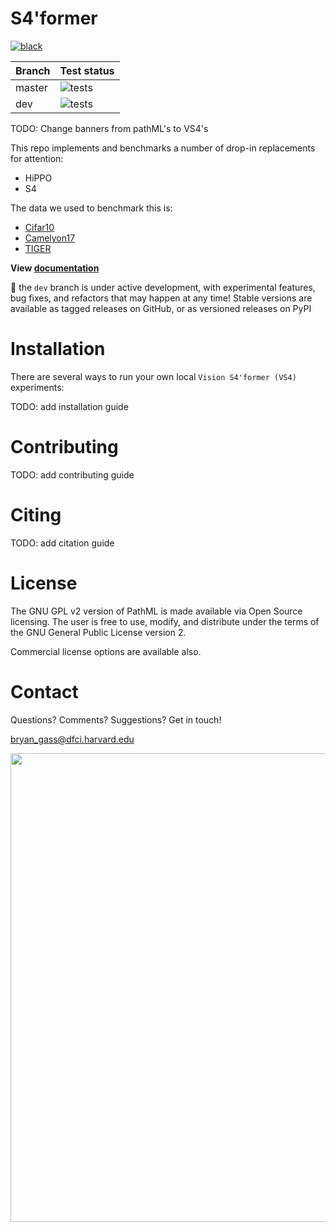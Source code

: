 # S4'former

[![black](https://github.com/Dana-Farber-AIOS/Vision-S4former/actions/workflows/black.yml/badge.svg)](https://github.com/Dana-Farber-AIOS/Vision-S4former/actions/workflows/black.yml)

| Branch | Test status   |
| ------ | ------------- |
| master | ![tests](https://github.com/Dana-Farber-AIOS/pathml/actions/workflows/tests-conda.yml/badge.svg?branch=master) |
| dev    | ![tests](https://github.com/Dana-Farber-AIOS/pathml/actions/workflows/tests-conda.yml/badge.svg?branch=dev) |

TODO: Change banners from pathML's to VS4's

This repo implements and benchmarks a number of drop-in replacements for attention:

- HiPPO
- S4

The data we used to benchmark this is:

- [Cifar10](https://www.cs.toronto.edu/~kriz/cifar.html)
- [Camelyon17](https://camelyon17.grand-challenge.org/)
- [TIGER](https://tiger.grand-challenge.org/)

**View [documentation](https://pathml.readthedocs.io/en/latest/)**

:construction: the `dev` branch is under active development, with experimental features, bug fixes, and refactors that may happen at any time!
Stable versions are available as tagged releases on GitHub, or as versioned releases on PyPI

# Installation

There are several ways to run your own local `Vision S4'former (VS4)` experiments:

TODO: add installation guide

# Contributing

TODO: add contributing guide

# Citing

TODO: add citation guide

# License

The GNU GPL v2 version of PathML is made available via Open Source licensing.
The user is free to use, modify, and distribute under the terms of the GNU General Public License version 2.

Commercial license options are available also.

# Contact

Questions? Comments? Suggestions? Get in touch!

[bryan_gass@dfci.harvard.edu](mailto:bryan_gass@dfci.harvard.edu)

<img src=https://raw.githubusercontent.com/Dana-Farber-AIOS/pathml/master/docs/source/_static/images/dfci_cornell_joint_logos.png width="750">
